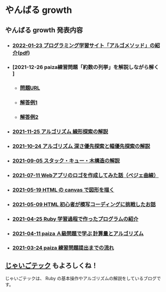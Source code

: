 # やんばる growth

## やんばる growth 発表内容

- ### [2022-01-23 プログラミング学習サイト「アルゴメソッド」の紹介(pdf)](https://github.com/atsushi0919/yanbaru_growth/blob/main/paiza_and_algomethod_20220123.pdf)
- ### [2021-12-26 paiza練習問題「約数の列挙」を解説しながら解く ]
  - ### [問題URL](https://paiza.jp/works/mondai/loop_problems2/loop_problems2__divsor_print)
  - ### [解答例1](https://paiza.io/projects/ry1d5e1nrq0YLFG7r_40vw)
  - ### [解答例2](https://paiza.io/projects/kpZJ_Mmz65s9MYgY7cDlpw)
- ### [2021-11-25 アルゴリズム 線形探索の解説](https://jaigotec.com/algorithm_linear_search/)
- ### [2021-10-24 アルゴリズム 深さ優先探索と幅優先探索の解説](https://jaigotec.com/algorithm_dfs-bfs/)
- ### [2021-09-05 スタック・キュー・木構造の解説](https://jaigotec.com/data-structure_stack-queue-tree/)
- ### [2021-07-11 Webアプリのロゴを作成してみた話（ベジェ曲線）](https://jaigotec.com/logo-making/)
- ### [2021-05-19 HTML の canvas で図形を描く](https://github.com/atsushi0919/yanbaru_growth/blob/main/yanbaru_growth_06.ipynb)
- ### [2021-05-09 HTML 初心者が模写コーディングに挑戦したお話](https://github.com/atsushi0919/yanbaru_growth/blob/main/yanbaru_growth_05.ipynb)
- ### [2021-04-25 Ruby 学習過程で作ったプログラムの紹介](https://github.com/atsushi0919/yanbaru_growth/blob/main/yanbaru_growth_04.ipynb)
- ### [2021-04-11 paiza Ａ級問題で学ぶ 計算量とアルゴリズム](https://github.com/atsushi0919/paiza_challenge/blob/main/paiza_max_range_large.ipynb)
- ### [2021-03-24 paiza 練習問題提出までの流れ](https://github.com/atsushi0919/paiza_challenge/blob/main/paiza_max_range.ipynb)

## [じゃいごテック](https://jaigotec.com/) もよろしくね！

じゃいごテックは、 Ruby の基本操作やアルゴリズムの解説をしているブログです。
